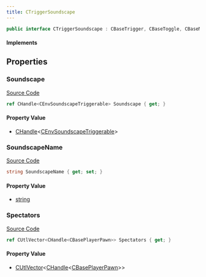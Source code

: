 ```yaml
---
title: CTriggerSoundscape
---
```


```csharp
public interface CTriggerSoundscape : CBaseTrigger, CBaseToggle, CBaseModelEntity, CBaseEntity, CEntityInstance, ISchemaClass<CEntityInstance>, ISchemaClass<CBaseEntity>, ISchemaClass<CBaseModelEntity>, ISchemaClass<CBaseToggle>, ISchemaClass<CBaseTrigger>, ISchemaClass<CTriggerSoundscape>, ISchemaField, ISchemaClass, INativeHandle
```

#### Implements

## Properties

### Soundscape

[Source Code](https://github.com/swiftly-solution/swiftlys2/blob/main/managed/src/SwiftlyS2.Generated/Schemas/Interfaces/CTriggerSoundscape.cs#L17)

```csharp
ref CHandle<CEnvSoundscapeTriggerable> Soundscape { get; }
```

#### Property Value

- [CHandle](/docs/api/shared/natives/chandle-1)<[CEnvSoundscapeTriggerable](/docs/api/shared/schemadefinitions/cenvsoundscapetriggerable)>

### SoundscapeName

[Source Code](https://github.com/swiftly-solution/swiftlys2/blob/main/managed/src/SwiftlyS2.Generated/Schemas/Interfaces/CTriggerSoundscape.cs#L19)

```csharp
string SoundscapeName { get; set; }
```

#### Property Value

- [string](https://learn.microsoft.com/dotnet/api/system.string)

### Spectators

[Source Code](https://github.com/swiftly-solution/swiftlys2/blob/main/managed/src/SwiftlyS2.Generated/Schemas/Interfaces/CTriggerSoundscape.cs#L21)

```csharp
ref CUtlVector<CHandle<CBasePlayerPawn>> Spectators { get; }
```

#### Property Value

- [CUtlVector](/docs/api/-1)<[CHandle](/docs/api/shared/natives/chandle-1)<[CBasePlayerPawn](/docs/api/shared/schemadefinitions/cbaseplayerpawn)>>

